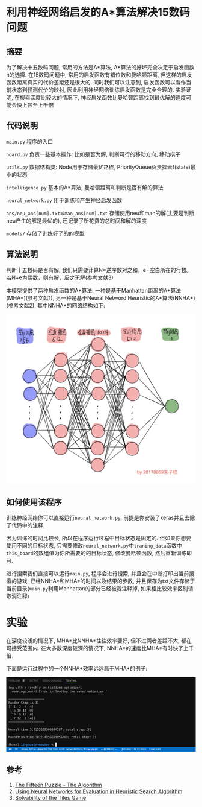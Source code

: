 # 利用神经网络启发的A\*算法解决15数码问题
## 摘要
为了解决十五数码问题, 常用的方法是A\*算法, A\*算法的好坏完全决定于启发函数h的选择. 在15数码问题中, 常用的启发函数有错位数和曼哈顿距离, 但这样的启发函数距离真实的代价差距还是很大的. 同时我们可以注意到, 启发函数可以看作当前状态到预测代价的映射, 因此利用神经网络训练启发函数是完全合理的. 实验证明, 在搜索深度比较大的情况下, 神经启发函数比曼哈顿距离找到最优解的速度可能会快上甚至上千倍

## 代码说明
`main.py` 程序的入口

`board.py` 负责一些基本操作: 比如是否为解, 判断可行的移动方向, 移动棋子

`utils.py` 数据结构类: Node用于存储最优路径, PriorityQueue负责探索f(state)最小的状态

`intelligence.py` 基本的A\*算法, 曼哈顿距离和判断是否有解的算法

`neural_network.py` 用于训练和产生神经启发函数

`ans/neu_ans[num].txt或man_ans[num].txt` 存储使用neu和man的解(主要是判断neu产生的解是最优的), 还记录了所花费的总时间和解的深度

`models/` 存储了训练好了的的模型
## 算法说明
判断十五数码是否有解, 我们只需要计算N=逆序数对之和，e=空白所在的行数。若N+e为偶数，则有解，反之无解(参考文献3)

本模型提供了两种启发函数的A\*算法: 一种是基于Manhattan距离的A\*算法(MHA\*)(参考文献1), 另一种是基于Neural Netword Heuristic的A\*算法(NNHA\*)(参考文献2). 其中NNHA\*的网络结构如下:

![](神经网络图片.JPG)

## 如何使用该程序
训练神经网络你可以直接运行`neural_network.py`, 前提是你安装了keras并且去除了代码中的注释. 

因为训练的时间比较长, 所以在程序运行过程中目标状态是固定的. 但如果你想要使用不同的目标状态, 只需要修改`neural_network.py`中`traning_data`函数中`this_board`的数组值为你所需要的的目标状态, 修改曼哈顿函数, 然后重新训练即可. 

进行搜索我们直接可以运行`main.py`, 程序会进行搜索, 并且会在中断打印出当前搜索的游戏, 已经NNHA\*和MHA\*的时间以及结果的步数, 并且保存为txt文件存储于当前目录(`main.py`利用Manhattan的部分已经被我注释掉, 如果相比较效率区别请取消注释)

# 实验
在深度较浅的情况下, MHA\*比NNHA\*往往效率要好, 但不过两者差距不大, 都在可接受范围内. 在大多数深度较深的情况下, NNHA\*的速度比MHA\*有时快了上千倍.

下面是运行过程中的一个NNHA\*效率远远高于MHA\*的例子:

![神经网络方法比曼哈顿快了300倍](效率.png)

## 参考
1. [The Fifteen Puzzle - The Algorithm](http://jamie-wong.com/2011/10/16/fifteen-puzzle-algorithm/)
2. [Using Neural Networks for Evaluation in Heuristic Search Algorithm](http://www.aaai.org/ocs/index.php/AAAI/AAAI11/paper/download/3476/4153)
3. [Solvability of the Tiles Game](https://www.cs.bham.ac.uk/~mdr/teaching/modules04/java2/TilesSolvability.html)